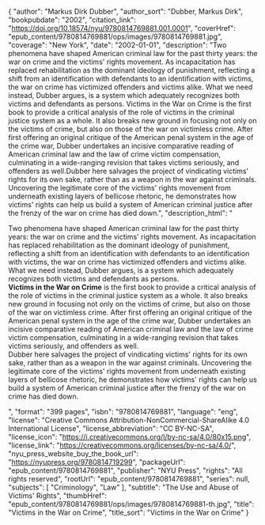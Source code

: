 {
  "author": "Markus Dirk Dubber",
  "author_sort": "Dubber, Markus Dirk",
  "bookpubdate": "2002",
  "citation_link": "https://doi.org/10.18574/nyu/9780814769881.001.0001",
  "coverHref": "epub_content/9780814769881/ops/images/9780814769881.jpg",
  "coverage": "New York",
  "date": "2002-01-01",
  "description": "Two phenomena have shaped American criminal law for the past thirty years: the war on crime and the victims' rights movement. As incapacitation has replaced rehabilitation as the dominant ideology of punishment, reflecting a shift from an identification with defendants to an identification with victims, the war on crime has victimized offenders and victims alike. What we need instead, Dubber argues, is a system which adequately recognizes both victims and defendants as persons. Victims in the War on Crime is the first book to provide a critical analysis of the role of victims in the criminal justice system as a whole.  It also breaks new ground in focusing not only on the victims of crime, but also on those of the war on victimless crime.  After first offering an original critique of the American penal system in the age of the crime war, Dubber undertakes an incisive comparative reading of American criminal law and the law of crime victim compensation, culminating in a wide-ranging revision that takes victims seriously, and offenders as well.Dubber here salvages the project of vindicating victims' rights for its own sake, rather than as a weapon in the war against criminals. Uncovering the legitimate core of the victims' rights movement from underneath existing layers of bellicose rhetoric, he demonstrates how victims' rights can help us build a system of American criminal justice after the frenzy of the war on crime has died down.",
  "description_html": "<p>Two phenomena have shaped American criminal law for the past thirty years: the war on crime and the victims' rights movement. As incapacitation has replaced rehabilitation as the dominant ideology of punishment, reflecting a shift from an identification with defendants to an identification with victims, the war on crime has victimized offenders and victims alike. What we need instead, Dubber argues, is a system which adequately recognizes both victims and defendants as persons.<br> <b>Victims in the War on Crime</b> is the first book to provide a critical analysis of the role of victims in the criminal justice system as a whole.  It also breaks new ground in focusing not only on the victims of crime, but also on those of the war on victimless crime.  After first offering an original critique of the American penal system in the age of the crime war, Dubber undertakes an incisive comparative reading of American criminal law and the law of crime victim compensation, culminating in a wide-ranging revision that takes victims seriously, and offenders as well.<br>Dubber here salvages the project of vindicating victims' rights for its own sake, rather than as a weapon in the war against criminals. Uncovering the legitimate core of the victims' rights movement from underneath existing layers of bellicose rhetoric, he demonstrates how victims' rights can help us build a system of American criminal justice after the frenzy of the war on crime has died down.</p>",
  "format": "399 pages",
  "isbn": "9780814769881",
  "language": "eng",
  "license": "Creative Commons Attribution-NonCommercial-ShareAlike 4.0 International License",
  "license_abbreviation": "CC BY-NC-SA",
  "license_icon": "https://i.creativecommons.org/l/by-nc-sa/4.0/80x15.png",
  "license_link": "https://creativecommons.org/licenses/by-nc-sa/4.0/",
  "nyu_press_website_buy_the_book_url": "https://nyupress.org/9780814719299",
  "packageUrl": "epub_content/9780814769881",
  "publisher": "NYU Press",
  "rights": "All rights reserved",
  "rootUrl": "epub_content/9780814769881",
  "series": null,
  "subjects": [
    "Criminology",
    "Law"
  ],
  "subtitle": "The Use and Abuse of Victims' Rights",
  "thumbHref": "epub_content/9780814769881/ops/images/9780814769881-th.jpg",
  "title": "Victims in the War on Crime",
  "title_sort": "Victims in the War on Crime"
}
